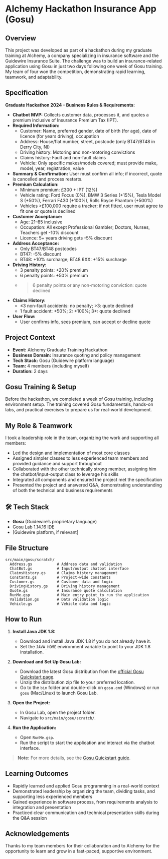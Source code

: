 # Alchemy Hackathon Insurance App (Gosu)

## Overview
This project was developed as part of a hackathon during my graduate training at Alchemy, a company specializing in insurance software and the Guidewire Insurance Suite. The challenge was to build an insurance-related application using Gosu in just two days following one week of Gosu training. My team of four won the competition, demonstrating rapid learning, teamwork, and adaptability.

## Specification
**Graduate Hackathon 2024 – Business Rules & Requirements:**
- **Chatbot MVP:** Collects customer data, processes it, and quotes a premium inclusive of Insurance Premium Tax (IPT).
- **Required Information:**
  - Customer: Name, preferred gender, date of birth (for age), date of licence (for years driving), occupation
  - Address: House/flat number, street, postcode (only BT47/BT48 in Derry City, NI)
  - Driving history: Motoring and non-motoring convictions
  - Claims history: Fault and non-fault claims
  - Vehicle: Only specific makes/models covered; must provide make, model, year, registration, value
- **Summary & Confirmation:** User must confirm all info; if incorrect, quote is cancelled and process restarts.
- **Premium Calculation:**
  - Minimum premium: £300 + IPT (12%)
  - Vehicle rating: Ford Focus (0%), BMW 3 Series (+15%), Tesla Model S (+50%), Ferrari F430 (+100%), Rolls Royce Phantom (+500%)
  - Vehicles >£100,000 require a tracker; if not fitted, user must agree to fit one or quote is declined
- **Customer Acceptance:**
  - Age: 21–85 inclusive
  - Occupation: All except Professional Gambler; Doctors, Nurses, Teachers get -10% discount
  - Licence: 5+ years driving gets -5% discount
- **Address Acceptance:**
  - Only BT47/BT48 postcodes
  - BT47: -5% discount
  - BT48: +10% surcharge; BT48 6XX: +15% surcharge
- **Driving History:**
  - 3 penalty points: +20% premium
  - 6 penalty points: +50% premium
  - >6 penalty points or any non-motoring conviction: quote declined
- **Claims History:**
  - ≤3 non-fault accidents: no penalty; >3: quote declined
  - 1 fault accident: +50%; 2: +100%; 3+: quote declined
- **User Flow:**
  - User confirms info, sees premium, can accept or decline quote

## Project Context
- **Event:** Alchemy Graduate Training Hackathon
- **Business Domain:** Insurance quoting and policy management
- **Tech Stack:** Gosu (Guidewire platform language)
- **Team:** 4 members (including myself)
- **Duration:** 2 days

## Gosu Training & Setup
Before the hackathon, we completed a week of Gosu training, including environment setup. The training covered Gosu fundamentals, hands-on labs, and practical exercises to prepare us for real-world development.

## My Role & Teamwork
I took a leadership role in the team, organizing the work and supporting all members:
- Led the design and implementation of most core classes
- Assigned simpler classes to less experienced team members and provided guidance and support throughout
- Collaborated with the other technically strong member, assigning him the chatbot/input-output class to leverage his skills
- Integrated all components and ensured the project met the specification
- Presented the project and answered Q&A, demonstrating understanding of both the technical and business requirements

## 🛠️ Tech Stack

- **Gosu** (Guidewire’s proprietary language)
- Gosu Lab 1.14.16 IDE
- [Guidewire platform, if relevant]

## File Structure
```
src/main/gosu/scratch/
  Address.gs           # Address data and validation
  ChatBot.gs           # Input/output chatbot interface
  ClaimsHistory.gs     # Claims history management
  Constants.gs         # Project-wide constants
  Customer.gs          # Customer data and logic
  DrivingHistory.gs    # Driving history management
  Quote.gs             # Insurance quote calculation
  RunMe.gsp            # Main entry point to run the application
  Validation.gs        # Data validation logic
  Vehicle.gs           # Vehicle data and logic
```

## How to Run

1. **Install Java JDK 1.8:**
   - Download and install Java JDK 1.8 if you do not already have it.
   - Set the `JAVA_HOME` environment variable to point to your JDK 1.8 installation.

2. **Download and Set Up Gosu Lab:**
   - Download the latest Gosu distribution from the [official Gosu Quickstart page](https://gosu-lang.github.io/quickstart.html).
   - Unzip the distribution zip file to your preferred location.
   - Go to the `bin` folder and double-click on `gosu.cmd` (Windows) or run `gosu` (Mac/Linux) to launch Gosu Lab.

3. **Open the Project:**
   - In Gosu Lab, open the project folder.
   - Navigate to `src/main/gosu/scratch/`.

4. **Run the Application:**
   - Open `RunMe.gsp`.
   - Run the script to start the application and interact via the chatbot interface.

> **Note:** For more details, see the [Gosu Quickstart guide](https://gosu-lang.github.io/quickstart.html).

## Learning Outcomes
- Rapidly learned and applied Gosu programming in a real-world context
- Demonstrated leadership by organizing the team, dividing tasks, and supporting less experienced members
- Gained experience in software process, from requirements analysis to integration and presentation
- Practiced clear communication and technical presentation skills during the Q&A session

## Acknowledgements
Thanks to my team members for their collaboration and to Alchemy for the opportunity to learn and grow in a fast-paced, supportive environment. 